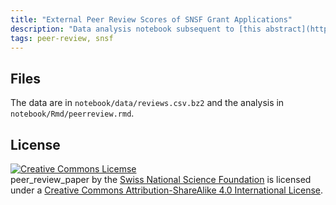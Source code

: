 ```yaml
---
title: "External Peer Review Scores of SNSF Grant Applications"
description: "Data analysis notebook subsequent to [this abstract](https://peerreviewcongress.org/prc17-0280) presented at the [International Congress on Peer Review and Scientific Publication](https://peerreviewcongress.org)."
tags: peer-review, snsf
---
```


Files
-----

The data are in `notebook/data/reviews.csv.bz2` and the analysis in `notebook/Rmd/peerreview.rmd`.

License
-------

<a rel="license" href="http://creativecommons.org/licenses/by-sa/4.0/"><img alt="Creative Commons Licemse" style="border-width:0" src="https://i.creativecommons.org/l/by-sa/4.0/88x31.png" /></a>
<br /><span xmlns:dct="http://purl.org/dc/terms/" href="http://purl.org/dc/dcmitype/Dataset" property="dct:title" rel="dct:type">peer_review_paper</span> by the <a xmlns:cc="http://creativecommons.org/ns#" href="https://bitbucket.snf.ch/projects/DA/repos/peer_review_paper/" property="cc:attributionName" rel="cc:attributionURL">Swiss National Science Foundation</a> is licensed under a <a rel="license" href="http://creativecommons.org/licenses/by-sa/4.0/">Creative Commons Attribution-ShareAlike 4.0 International License</a>.
